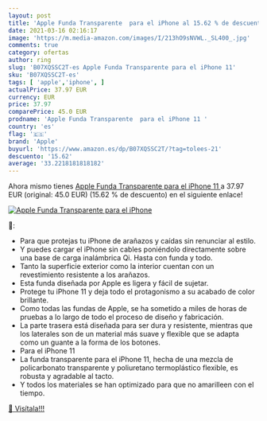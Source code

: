 ```yaml
---
layout: post
title: 'Apple Funda Transparente  para el iPhone al 15.62 % de descuento'
date: 2021-03-16 02:16:17
image: 'https://m.media-amazon.com/images/I/213hO9sNVWL._SL400_.jpg'
comments: true
category: ofertas
author: ring
slug: 'B07XQSSC2T-es Apple Funda Transparente para el iPhone 11'
sku: 'B07XQSSC2T-es'
tags: [ 'apple','iphone', ]
actualPrice: 37.97 EUR
currency: EUR
price: 37.97
comparePrice: 45.0 EUR
prodname: 'Apple Funda Transparente  para el iPhone 11 '
country: 'es'
flag: '🇪🇸'
brand: 'Apple'
buyurl: 'https://www.amazon.es/dp/B07XQSSC2T/?tag=tolees-21'
descuento: '15.62'
average: '33.2218181818182'
---
```


Ahora mismo tienes [Apple Funda Transparente  para el iPhone 11 ](https://www.amazon.es/dp/B07XQSSC2T/?tag=tolees-21) a 37.97 EUR (original: 45.0 EUR) (15.62 %  de descuento) en el siguiente enlace!

[![Apple Funda Transparente  para el iPhone](https://m.media-amazon.com/images/I/213hO9sNVWL._SL400_.jpg)](https://www.amazon.es/dp/B07XQSSC2T/?tag=tolees-21)

🔎:

- Para que protejas tu iPhone de arañazos y caídas sin renunciar al estilo.
- Y puedes cargar el iPhone sin cables poniéndolo directamente sobre una base de carga inalámbrica Qi. Hasta con funda y todo.
- Tanto la superficie exterior como la interior cuentan con un revestimiento resistente a los arañazos.
- Esta funda diseñada por Apple es ligera y fácil de sujetar.
- Protege tu iPhone 11 y deja todo el protagonismo a su acabado de color brillante.
- Como todas las fundas de Apple, se ha sometido a miles de horas de pruebas a lo largo de todo el proceso de diseño y fabricación.
- La parte trasera está diseñada para ser dura y resistente, mientras que los laterales son de un material más suave y flexible que se adapta como un guante a la forma de los botones.
- Para el iPhone 11
- La funda transparente para el iPhone 11, hecha de una mezcla de policarbonato transparente y poliuretano termoplástico flexible, es robusta y agradable al tacto.
- Y todos los materiales se han optimizado para que no amarilleen con el tiempo.

[🛒 Visítala!!!](https://www.amazon.es/dp/B07XQSSC2T/?tag=tolees-21)
